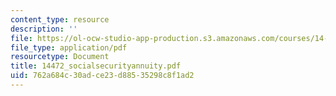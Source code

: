```yaml
---
content_type: resource
description: ''
file: https://ol-ocw-studio-app-production.s3.amazonaws.com/courses/14-472-public-economics-ii-spring-2004/762a684c30adce23d88535298c8f1ad2_14472_socialsecurityannuity.pdf
file_type: application/pdf
resourcetype: Document
title: 14472_socialsecurityannuity.pdf
uid: 762a684c-30ad-ce23-d885-35298c8f1ad2
---
```

